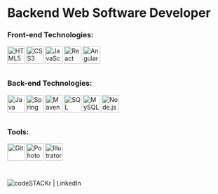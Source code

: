 <h1> Backend Web Software Developer </h1>


### Front-end Technologies:

<img  align="left"  alt="HTML5" width="40px" src="https://i.imgur.com/i5exxg3.png" />
<img  align="left"  alt="CSS3"  width="40px"  src="https://i.imgur.com/u1ALnWV.png" />
<img  align="left"  alt="JavaScript"  width="40px"  src="https://i.imgur.com/0IsfJpt.png" />
<img  align="left"  alt="React"  width="40px"  src="https://i.imgur.com/VHZJpi0.png" />
<img  align="left"  alt="Angular"  width="40px"  src="https://i.imgur.com/UyFLU0e.png" />

<br />
<br />
<br />


### Back-end Technologies:

<img  align="left"  alt="Java"  width="40px"  src="https://i.imgur.com/gMhLMzA.png" />
<img  align="left"  alt="Spring"  width="40px"  src="https://i.imgur.com/IZN37Br.png" />
<img  align="left"  alt="Maven"  width="40px"  src="https://i.imgur.com/wRTSlec.png" />
<img  align="left"  alt="SQL"  width="40px"  src="https://i.imgur.com/q1ZDPKH.png" />
<img  align="left"  alt="MySQL"  width="40px"  src="https://i.imgur.com/ENcVV9j.png" />
<img  align="left"  alt="Node.js"  width="40px"  src="https://i.imgur.com/JtUJ84Y.png" />

<br />
<br />
<br />

### Tools:

<img  align="left"  alt="Git"  width="40px"  src="https://i.imgur.com/C4c8jGq.png" />
<img  align="left"  alt="Pohotoshop"  width="40px"  src="https://i.imgur.com/ve9HYe2.png" />
<img  align="left"  alt="Illutrator"  width="40px"  src="https://i.imgur.com/StIIRxz.png" />

<br />
<br />
<br />
<br />

[<img align="left" alt="codeSTACKr | LinkedIn" src="https://camo.githubusercontent.com/6a4148c3544b19f1bd501658fb7dc59cbcf651c4/68747470733a2f2f696d672e736869656c64732e696f2f62616467652f2d4c696e6b6564496e2d626c75653f7374796c653d666c61742d737175617265266c6f676f3d4c696e6b6564696e266c6f676f436f6c6f723d7768697465266c696e6b3d68747470733a2f2f7777772e6c696e6b6564696e2e636f6d2f696e2f72616661656c6673696c7661312f" />][linkedin]

[linkedin]:  https://www.linkedin.com/in/leonardo-jacobina-mesquita-824646152/
